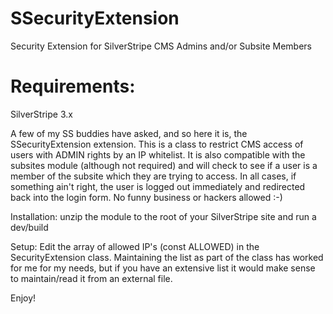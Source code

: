 # SSecurityExtension
Security Extension for SilverStripe CMS Admins and/or Subsite Members

# Requirements:
SilverStripe 3.x

A few of my SS buddies have asked, and so here it is, the SSecurityExtension extension.
This is a class to restrict CMS access of users with ADMIN rights by an IP whitelist.
It is also compatible with the subsites module (although not required) and will
check to see if a user is a member of the subsite which they are trying to access.
In all cases, if something ain't right, the user is logged out immediately
and redirected back into the login form. No funny business or hackers allowed :-)

Installation:
unzip the module to the root of your SilverStripe site and run a dev/build

Setup:
Edit the array of allowed IP's (const ALLOWED) in the SecurityExtension class.
Maintaining the list as part of the class has worked for me for my needs, but if you have
an extensive list it would make sense to maintain/read it from an external file.

Enjoy!



